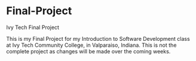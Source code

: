 # Final-Project
Ivy Tech Final Project

This is my Final Project for my Introduction to Software Development class at Ivy Tech Community College, in Valparaiso, Indiana.
This is not the complete project as changes will be made over the coming weeks.

